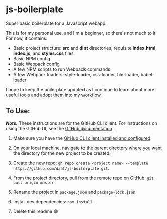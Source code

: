 # js-boilerplate
Super basic boilerplate for a Javascript webapp.

This is for my personal use, and I'm a beginner, so there's not much to it. For now, it contains:
- Basic project structure: **src** and **dist** directories, requisite **index.html**, **index.js**, and **styles.css** files
- Basic NPM config
- Basic Webpack config
- A few NPM scripts to run Webpack commands
- A few Webpack loaders:  style-loader, css-loader, file-loader, babel-loader

I hope to keep the boilerplate updated as I continue to learn about more useful tools and adopt them into my workflow.

## To Use:
***Note:*** These instructions are for the GitHub CLI client. For instructions on using the GitHub UI, see the [GitHub documentation](https://docs.github.com/en/free-pro-team@latest/github/creating-cloning-and-archiving-repositories/creating-a-repository-from-a-template).
1. Make sure you have the [GitHub CLI client installed and configured](https://github.com/cli/cli).

2. On your local machine, navigate to the parent directory where you want the directory for the new project to be created.

3. Create the new repo:
 `gh repo create <project name> --template https://github.com/daaf/js-boilerplate.git`.
 
4. From the project directory, pull from the remote repo on GitHub: `git pull origin master`
 
4. Rename the project in `package.json` and `package-lock.json`.

5. Install dev dependencies:
 `npm install`.
 
 6. Delete this readme :grin:
